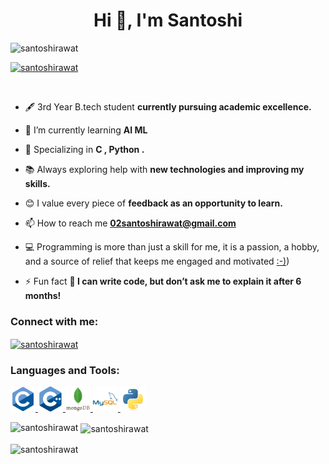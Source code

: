 <h1 align="center">Hi 👋, I'm Santoshi</h1>
<p align="left"> <img src="https://komarev.com/ghpvc/?username=santoshirawat&label=Profile%20views&color=0e75b6&style=flat" alt="santoshirawat" /> </p>

<p align="left"> <a href="https://github.com/ryo-ma/github-profile-trophy"><img src="https://github-profile-trophy.vercel.app/?username=santoshirawat" alt="santoshirawat" /></a> </p>

<p align="left"> <a href="https://twitter.com/" target="blank"><img src="https://img.shields.io/twitter/follow/?logo=twitter&style=for-the-badge" alt="" /></a> </p>

- 🖋️ 3rd Year B.tech student **currently pursuing academic excellence.**

- 🌱 I’m currently learning **AI ML**

- 🎯 Specializing in **C , Python .**

- 📚 Always exploring help with **new technologies and improving my skills.**

- 😊 I value every piece of **feedback as an opportunity to learn.**

- 📫 How to reach me **02santoshirawat@gmail.com**

- 💻 Programming is more than just a skill for me, it is a passion, a hobby, and a source of relief that keeps me engaged and motivated [:-)](:-))

- ⚡ Fun fact **👻 I can write code, but don’t ask me to explain it after 6 months!**

<h3 align="left">Connect with me:</h3>
<p align="left">
<a href="https://linkedin.com/in/santoshirawat" target="blank"><img align="center" src="https://raw.githubusercontent.com/rahuldkjain/github-profile-readme-generator/master/src/images/icons/Social/linked-in-alt.svg" alt="santoshirawat" height="30" width="40" /></a>
</p>

<h3 align="left">Languages and Tools:</h3>
<p align="left"> <a href="https://www.cprogramming.com/" target="_blank" rel="noreferrer"> <img src="https://raw.githubusercontent.com/devicons/devicon/master/icons/c/c-original.svg" alt="c" width="40" height="40"/> </a> <a href="https://www.w3schools.com/cpp/" target="_blank" rel="noreferrer"> <img src="https://raw.githubusercontent.com/devicons/devicon/master/icons/cplusplus/cplusplus-original.svg" alt="cplusplus" width="40" height="40"/> </a> <a href="https://www.mongodb.com/" target="_blank" rel="noreferrer"> <img src="https://raw.githubusercontent.com/devicons/devicon/master/icons/mongodb/mongodb-original-wordmark.svg" alt="mongodb" width="40" height="40"/> </a> <a href="https://www.mysql.com/" target="_blank" rel="noreferrer"> <img src="https://raw.githubusercontent.com/devicons/devicon/master/icons/mysql/mysql-original-wordmark.svg" alt="mysql" width="40" height="40"/> </a> <a href="https://www.python.org" target="_blank" rel="noreferrer"> <img src="https://raw.githubusercontent.com/devicons/devicon/master/icons/python/python-original.svg" alt="python" width="40" height="40"/> </a> </p>

<p><img align="left" src="https://github-readme-stats.vercel.app/api/top-langs?username=santoshirawat&show_icons=true&locale=en&layout=compact" alt="santoshirawat" /></p>

<p>&nbsp;<img align="center" src="https://github-readme-stats.vercel.app/api?username=santoshirawat&show_icons=true&locale=en" alt="santoshirawat" /></p>

<p><img align="center" src="https://github-readme-streak-stats.herokuapp.com/?user=santoshirawat&" alt="santoshirawat" /></p>
